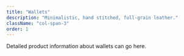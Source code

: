 ```yaml
---
title: "Wallets"
description: "Minimalistic, hand stitched, full‑grain leather."
className: "col-span-3"
order: 1
---
```


Detailed product information about wallets can go here.